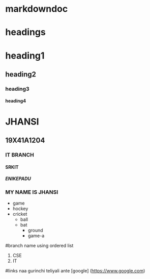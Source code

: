 # markdowndoc

# headings

# heading1
## heading2
### heading3
#### heading4

# JHANSI

## 19X41A1204
### IT BRANCH
#### SRKIT
##### ENIKEPADU
###   MY NAME IS **JHANSI**

* game
* hockey
* cricket
   * ball
   * bat
      * ground
      * game-a
      
#branch name using ordered list
1. CSE
2. IT

#links
naa gurinchi teliyali ante [google]
(https://www.google.com)
